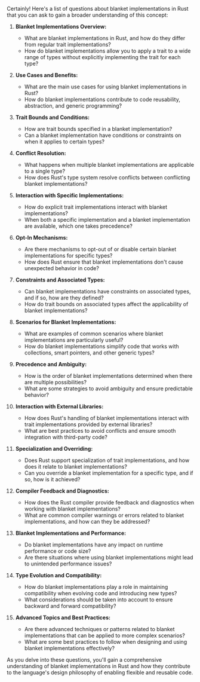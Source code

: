 Certainly! Here's a list of questions about blanket implementations in Rust that you can ask to gain a broader understanding of this concept:

1. **Blanket Implementations Overview:**
   - What are blanket implementations in Rust, and how do they differ from regular trait implementations?
   - How do blanket implementations allow you to apply a trait to a wide range of types without explicitly implementing the trait for each type?

2. **Use Cases and Benefits:**
   - What are the main use cases for using blanket implementations in Rust?
   - How do blanket implementations contribute to code reusability, abstraction, and generic programming?

3. **Trait Bounds and Conditions:**
   - How are trait bounds specified in a blanket implementation?
   - Can a blanket implementation have conditions or constraints on when it applies to certain types?

4. **Conflict Resolution:**
   - What happens when multiple blanket implementations are applicable to a single type?
   - How does Rust's type system resolve conflicts between conflicting blanket implementations?

5. **Interaction with Specific Implementations:**
   - How do explicit trait implementations interact with blanket implementations?
   - When both a specific implementation and a blanket implementation are available, which one takes precedence?

6. **Opt-In Mechanisms:**
   - Are there mechanisms to opt-out of or disable certain blanket implementations for specific types?
   - How does Rust ensure that blanket implementations don't cause unexpected behavior in code?

7. **Constraints and Associated Types:**
   - Can blanket implementations have constraints on associated types, and if so, how are they defined?
   - How do trait bounds on associated types affect the applicability of blanket implementations?

8. **Scenarios for Blanket Implementations:**
   - What are examples of common scenarios where blanket implementations are particularly useful?
   - How do blanket implementations simplify code that works with collections, smart pointers, and other generic types?

9. **Precedence and Ambiguity:**
   - How is the order of blanket implementations determined when there are multiple possibilities?
   - What are some strategies to avoid ambiguity and ensure predictable behavior?

10. **Interaction with External Libraries:**
    - How does Rust's handling of blanket implementations interact with trait implementations provided by external libraries?
    - What are best practices to avoid conflicts and ensure smooth integration with third-party code?

11. **Specialization and Overriding:**
    - Does Rust support specialization of trait implementations, and how does it relate to blanket implementations?
    - Can you override a blanket implementation for a specific type, and if so, how is it achieved?

12. **Compiler Feedback and Diagnostics:**
    - How does the Rust compiler provide feedback and diagnostics when working with blanket implementations?
    - What are common compiler warnings or errors related to blanket implementations, and how can they be addressed?

13. **Blanket Implementations and Performance:**
    - Do blanket implementations have any impact on runtime performance or code size?
    - Are there situations where using blanket implementations might lead to unintended performance issues?

14. **Type Evolution and Compatibility:**
    - How do blanket implementations play a role in maintaining compatibility when evolving code and introducing new types?
    - What considerations should be taken into account to ensure backward and forward compatibility?

15. **Advanced Topics and Best Practices:**
    - Are there advanced techniques or patterns related to blanket implementations that can be applied to more complex scenarios?
    - What are some best practices to follow when designing and using blanket implementations effectively?

As you delve into these questions, you'll gain a comprehensive understanding of blanket implementations in Rust and how they contribute to the language's design philosophy of enabling flexible and reusable code.